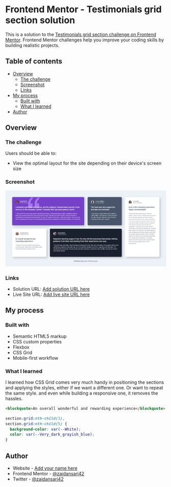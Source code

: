 # Frontend Mentor - Testimonials grid section solution

This is a solution to the [Testimonials grid section challenge on Frontend Mentor](https://www.frontendmentor.io/challenges/testimonials-grid-section-Nnw6J7Un7). Frontend Mentor challenges help you improve your coding skills by building realistic projects.

## Table of contents

- [Overview](#overview)
  - [The challenge](#the-challenge)
  - [Screenshot](#screenshot)
  - [Links](#links)
- [My process](#my-process)
  - [Built with](#built-with)
  - [What I learned](#what-i-learned)
- [Author](#author)

## Overview

### The challenge

Users should be able to:

- View the optimal layout for the site depending on their device's screen size

### Screenshot

![](Capture.JPG)

### Links

- Solution URL: [Add solution URL here](https://your-solution-url.com)
- Live Site URL: [Add live site URL here](https://your-live-site-url.com)

## My process

### Built with

- Semantic HTML5 markup
- CSS custom properties
- Flexbox
- CSS Grid
- Mobile-first workflow

### What I learned

I learned how CSS Grid comes very much handy in positioning the sections and applying the styles, either if we want a different one. Or want to repeat the same style. and even while building a responsive one, it removes the hassles.

```html
<blockquote>An overall wonderful and rewarding experience</blockquote>
```

```css
section.grid:nth-child(3),
section.grid:nth-child(5) {
  background-color: var(--White);
  color: var(--Very_dark_grayish_blue);
}
```

## Author

- Website - [Add your name here](https://www.your-site.com)
- Frontend Mentor - [@zaidansari42](https://www.frontendmentor.io/profile/zaidansari42)
- Twitter - [@zaidansari42](https://www.twitter.com/zaidansari42)
